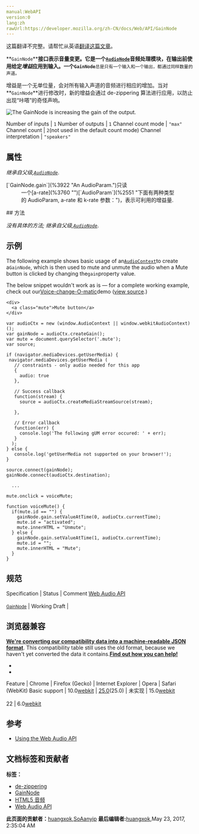 ```yaml
---
manual:WebAPI
version:0
lang:zh
rawUrl:https://developer.mozilla.org/zh-CN/docs/Web/API/GainNode
---
```




这篇翻译不完整。请帮忙从英语[翻译这篇文章](%11460 "")。






**`GainNode`******接口表示音量变更。它是一个[`AudioNode`](%2549 "The AudioNode interface represents an audio-processing module, like an audio source (e.g. an HTML <audio> or <video> element), an audio destination, or an intermediate processing module (e.g. a filter like BiquadFilterNode, or a volume control like GainNode).")音频处理模块，在输出前使用给定<em>增益</em>应用到输入。一个**`GainNode`**`总是只有一个输入和一个输出，都通过同样数量的声道。`




增益是一个无单位量，会对所有输入声道的音频进行相应的增加。当对**`GainNode`**进行修改时，新的增益会通过 de-zippering 算法进行应用，以防止出现“咔嗒”的奇怪声响。







![The GainNode is increasing the gain of the output.](%11458.png "")

Number of inputs | `1` 
Number of outputs | `1` 
Channel count mode | `"max"` 
Channel count | `2`(not used in the default count mode) 
Channel interpretation | `"speakers"` 


## 属性<a name="属性"></a>


<em>继承自父级,</em><em>[`AudioNode`](%2549 "AudioNode 接口是一个处理音频的通用模块, 比如一个音频源 (e.g. 一个 HTML <audio> or <video> 元素), 一个音频地址或者一个中间处理模块 (e.g. 一个过滤器如 BiquadFilterNode, 或一个音量控制器如 GainNode).")</em>.

<dl><dt>[`GainNode.gain`](%3922 "An AudioParam.")只读</dt><dd>一个[a-rate](%3760 "")[`AudioParam`](%2551 "下面有两种类型的 AudioParam, a-rate 和 k-rate 参数：")，表示可利用的增益量.</dd></dl>
## 方法<a name="方法"></a>


<em>没有具体的方法; 继承自父级,</em><em>[`AudioNode`](%2549 "AudioNode 接口是一个处理音频的通用模块, 比如一个音频源 (e.g. 一个 HTML <audio> or <video> 元素), 一个音频地址或者一个中间处理模块 (e.g. 一个过滤器如 BiquadFilterNode, 或一个音量控制器如 GainNode).")</em>.


## 示例<a name="示例"></a>


The following example shows basic usage of an[`AudioContext`](%3818 "The AudioContext interface represents an audio-processing graph built from audio modules linked together, each represented by an AudioNode. An audio context controls both the creation of the nodes it contains and the execution of the audio processing, or decoding. You need to create an AudioContext before you do anything else, as everything happens inside a context.")to create a`GainNode`, which is then used to mute and unmute the audio when a Mute button is clicked by changing the`gain`property value.



The below snippet wouldn&#39;t work as is — for a complete working example, check out our[Voice-change-O-matic](%3430 "")demo ([view source](%11462 "").)


```
<div>
  <a class="mute">Mute button</a>
</div>
```

```
var audioCtx = new (window.AudioContext || window.webkitAudioContext)();
var gainNode = audioCtx.createGain();
var mute = document.querySelector('.mute');
var source;

if (navigator.mediaDevices.getUserMedia) {
 navigator.mediaDevices.getUserMedia (
   // constraints - only audio needed for this app
   {
     audio: true
   },

   // Success callback
   function(stream) {
     source = audioCtx.createMediaStreamSource(stream);

   },

   // Error callback
   function(err) {
     console.log('The following gUM error occured: ' + err);
   }
  );
} else {
   console.log('getUserMedia not supported on your browser!');
}

source.connect(gainNode);
gainNode.connect(audioCtx.destination);

  ...

mute.onclick = voiceMute;

function voiceMute() {
  if(mute.id == "") {
    gainNode.gain.setValueAtTime(0, audioCtx.currentTime);
    mute.id = "activated";
    mute.innerHTML = "Unmute";
  } else {
    gainNode.gain.setValueAtTime(1, audioCtx.currentTime);
    mute.id = "";
    mute.innerHTML = "Mute";
  }
}
```

## 规范<a name="规范"></a>
Specification | Status | Comment 
[Web Audio API<br></br><small>GainNode</small>](%11464 "") | Working Draft |  


## 浏览器兼容<a name="浏览器兼容"></a>


**[We&#39;re converting our compatibility data into a machine-readable JSON format](%3344 "")**. This compatibility table still uses the old format, because we haven&#39;t yet converted the data it contains.**[Find out how you can help!](%3392 "")**


* 
* 
Feature | Chrome | Firefox (Gecko) | Internet Explorer | Opera | Safari (WebKit) 
Basic support | 10.0[webkit](%3568 "The name of this feature is prefixed with 'webkit' as this browser considers it experimental") | [25.0](%3679 "Released on 2013-10-29.")(25.0) | 未实现 | 15.0[webkit](%3568 "The name of this feature is prefixed with 'webkit' as this browser considers it experimental")<br></br>22 | 6.0[webkit](%3568 "The name of this feature is prefixed with 'webkit' as this browser considers it experimental") 





## 参考<a name="参考"></a>

* [Using the Web Audio API](%3811 "")



## 文档标签和贡献者
**标签：**
* [de-zippering](%11467 "")
* [GainNode](%11468 "")
* [HTML5 音频](%11469 "")
* [Web Audio API](%3830 "")

**此页面的贡献者：**[huangxok](%3914 ""),[SoAanyip](%11470 "")
**最后编辑者:**[huangxok](%3914 ""),<time>May 23, 2017, 2:35:04 AM</time>


